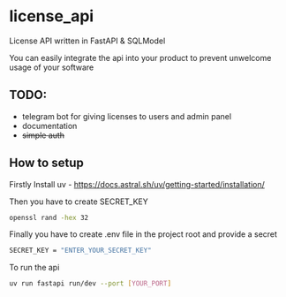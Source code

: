 # license_api
License API written in FastAPI &amp; SQLModel

You can easily integrate the api into your product to prevent unwelcome usage of your software

## TODO:

- telegram bot for giving licenses to users and admin panel
- documentation
- ~~simple auth~~

## How to setup

Firstly Install uv - https://docs.astral.sh/uv/getting-started/installation/

Then you have to create SECRET_KEY

```bash
openssl rand -hex 32
```

Finally you have to create .env file in the project root and provide a secret

```bash
SECRET_KEY = "ENTER_YOUR_SECRET_KEY"
```

To run the api

```bash
uv run fastapi run/dev --port [YOUR_PORT]
```
